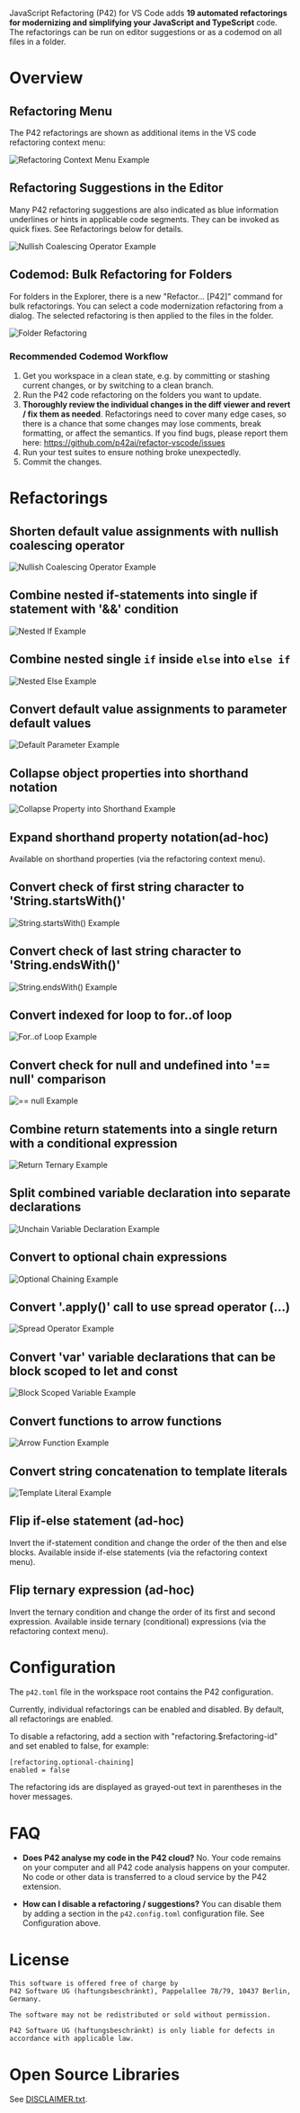 JavaScript Refactoring (P42) for VS Code adds **19 automated refactorings for modernizing and simplifying your JavaScript and TypeScript** code. The refactorings can be run on editor suggestions or as a codemod on all files in a folder.

# Overview

## Refactoring Menu

The P42 refactorings are shown as additional items in the VS code refactoring context menu:

![Refactoring Context Menu Example](https://p42.ai/image/vscode/refactoring-menu.png)

## Refactoring Suggestions in the Editor

Many P42 refactoring suggestions are also indicated as blue information underlines or hints in applicable code segments. They can be invoked as quick fixes. See Refactorings below for details.

![Nullish Coalescing Operator Example](https://p42.ai/image/vscode/nullish-coalescing-operator.png)

## Codemod: Bulk Refactoring for Folders

For folders in the Explorer, there is a new "Refactor... [P42]" command for bulk refactorings. You can select a code modernization refactoring from a dialog. The selected refactoring is then applied to the files in the folder.

![Folder Refactoring](https://p42.ai/image/vscode/feature-bulk-refactor-menu.png)

### Recommended Codemod Workflow

1. Get you workspace in a clean state, e.g. by committing or stashing current changes, or by switching to a clean branch.
2. Run the P42 code refactoring on the folders you want to update.
3. **Thoroughly review the individual changes in the diff viewer and revert / fix them as needed**. Refactorings need to cover many edge cases, so there is a chance that some changes may lose comments, break formatting, or affect the semantics. If you find bugs, please report them here: https://github.com/p42ai/refactor-vscode/issues
4. Run your test suites to ensure nothing broke unexpectedly.
5. Commit the changes.

# Refactorings

## Shorten default value assignments with nullish coalescing operator

![Nullish Coalescing Operator Example](https://p42.ai/image/vscode/nullish-coalescing-operator.png)

## Combine nested if-statements into single if statement with '&&' condition

![Nested If Example](https://p42.ai/image/vscode/nested-if.png)

## Combine nested single `if` inside `else` into `else if`

![Nested Else Example](https://p42.ai/image/vscode/nested-else.png)

## Convert default value assignments to parameter default values

![Default Parameter Example](https://p42.ai/image/vscode/default-parameter.png)

## Collapse object properties into shorthand notation

![Collapse Property into Shorthand Example](https://p42.ai/image/vscode/collapse-property-into-shorthand.png)

## Expand shorthand property notation(ad-hoc)

Available on shorthand properties (via the refactoring context menu).

## Convert check of first string character to 'String.startsWith()'

![String.startsWith() Example](https://p42.ai/image/vscode/string-starts-with.png)

## Convert check of last string character to 'String.endsWith()'

![String.endsWith() Example](https://p42.ai/image/vscode/ends-with.png)

## Convert indexed for loop to for..of loop

![For..of Loop Example](https://p42.ai/image/vscode/for-of-loop.png)

## Convert check for null and undefined into '== null' comparison

![== null Example](https://p42.ai/image/vscode/eq-eq-null.png)

## Combine return statements into a single return with a conditional expression

![Return Ternary Example](https://p42.ai/image/vscode/return-ternary.png)

## Split combined variable declaration into separate declarations

![Unchain Variable Declaration Example](https://p42.ai/image/vscode/unchain-variable-declaration.png)

## Convert to optional chain expressions

![Optional Chaining Example](https://p42.ai/image/vscode/optional-chaining.png)

## Convert '.apply()' call to use spread operator (...)

![Spread Operator Example](https://p42.ai/image/vscode/spread-syntax.png)

## Convert 'var' variable declarations that can be block scoped to let and const

![Block Scoped Variable Example](https://p42.ai/image/vscode/block-scoped-variable.png)

## Convert functions to arrow functions

![Arrow Function Example](https://p42.ai/image/vscode/arrow-function.png)

## Convert string concatenation to template literals

![Template Literal Example](https://p42.ai/image/vscode/template-literal.png)

## Flip if-else statement (ad-hoc)

Invert the if-statement condition and change the order of the then and else blocks.
Available inside if-else statements (via the refactoring context menu).

## Flip ternary expression (ad-hoc)

Invert the ternary condition and change the order of its first and second expression.
Available inside ternary (conditional) expressions (via the refactoring context menu).

# Configuration

The `p42.toml` file in the workspace root contains the P42 configuration.

Currently, individual refactorings can be enabled and disabled. By default, all refactorings are enabled.

To disable a refactoring, add a section with "refactoring.$refactoring-id" and set enabled to false, for example:

```
[refactoring.optional-chaining]
enabled = false
```

The refactoring ids are displayed as grayed-out text in parentheses in the hover messages.

# FAQ

- **Does P42 analyse my code in the P42 cloud?**
  No. Your code remains on your computer and all P42 code analysis happens on your computer. No code or other data is transferred to a cloud service by the P42 extension.

- **How can I disable a refactoring / suggestions?**
  You can disable them by adding a section in the `p42.config.toml` configuration file. See Configuration above.

# License

```
This software is offered free of charge by
P42 Software UG (haftungsbeschränkt), Pappelallee 78/79, 10437 Berlin, Germany.

The software may not be redistributed or sold without permission.

P42 Software UG (haftungsbeschränkt) is only liable for defects in accordance with applicable law.
```

# Open Source Libraries

See [DISCLAIMER.txt](https://raw.githubusercontent.com/p42ai/refactor-vscode/main/DISCLAIMER.txt).
